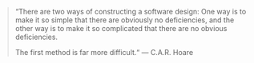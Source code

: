 > “There are two ways of constructing a software design: 
> One way is to make it so simple that there are obviously no deficiencies,
> and the other way is to make it so complicated 
> that there are no obvious deficiencies.
>
> The first method is far more difficult.“
— C.A.R. Hoare 

